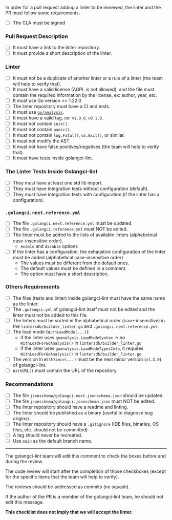In order for a pull request adding a linter to be reviewed, the linter and the PR must follow some requirements.

- [ ] The CLA must be signed

### Pull Request Description

- [ ] It must have a link to the linter repository.
- [ ] It must provide a short description of the linter.

### Linter

- [ ] It must not be a duplicate of another linter or a rule of a linter (the team will help to verify that).
- [ ] It must have a valid license (AGPL is not allowed), and the file must contain the required information by the license, ex: author, year, etc.
- [ ] It must use Go version <= 1.22.0
- [ ] The linter repository must have a CI and tests.
- [ ] It must use [`go/analysis`](https://golangci-lint.run/contributing/new-linters/).
- [ ] It must have a valid tag, ex: `v1.0.0`, `v0.1.0`.
- [ ] It must not contain `init()`.
- [ ] It must not contain `panic()`.
- [ ] It must not contain `log.Fatal()`, `os.Exit()`, or similar.
- [ ] It must not modify the AST.
- [ ] It must not have false positives/negatives (the team will help to verify that).
- [ ] It must have tests inside golangci-lint.

### The Linter Tests Inside Golangci-lint

- [ ] They must have at least one std lib import.
- [ ] They must have integration tests without configuration (default).
- [ ] They must have integration tests with configuration (if the linter has a configuration).

### `.golangci.next.reference.yml`

- [ ] The file `.golangci.next.reference.yml` must be updated.
- [ ] The file `.golangci.reference.yml` must NOT be edited.
- [ ] The linter must be added to the lists of available linters (alphabetical case-insensitive order).
    - `enable` and `disable` options
- [ ] If the linter has a configuration, the exhaustive configuration of the linter must be added (alphabetical case-insensitive order)
    - The values must be different from the default ones.
    - The default values must be defined in a comment.
    - The option must have a short description.

### Others Requirements

- [ ] The files (tests and linter) inside golangci-lint must have the same name as the linter.
- [ ] The `.golangci.yml` of golangci-lint itself must not be edited and the linter must not be added to this file.
- [ ] The linters must be sorted in the alphabetical order (case-insensitive) in the `lintersdb/builder_linter.go` and `.golangci.next.reference.yml`.
- [ ] The load mode (`WithLoadMode(...)`):
    - if the linter uses `goanalysis.LoadModeSyntax` -> no `WithLoadForGoAnalysis()` in `lintersdb/builder_linter.go`
    - if the linter uses `goanalysis.LoadModeTypesInfo`, it requires `WithLoadForGoAnalysis()` in `lintersdb/builder_linter.go`
- [ ] The version in `WithSince(...)` must be the next minor version (`v1.X.0`) of golangci-lint.
- [ ] `WithURL()` must contain the URL of the repository.

### Recommendations

- [ ] The file `jsonschema/golangci.next.jsonschema.json` should be updated.
- [ ] The file `jsonschema/golangci.jsonschema.json` must NOT be edited.
- [ ] The linter repository should have a readme and linting.
- [ ] The linter should be published as a binary (useful to diagnose bug origins).
- [ ] The linter repository should have a `.gitignore` (IDE files, binaries, OS files, etc. should not be committed)
- [ ] A tag should never be recreated.
- [ ] Use `main` as the default branch name.

---

The golangci-lint team will edit this comment to check the boxes before and during the review.

The code review will start after the completion of those checkboxes (except for the specific items that the team will help to verify).

The reviews should be addressed as commits (no squash).

If the author of the PR is a member of the golangci-lint team, he should not edit this message.

**This checklist does not imply that we will accept the linter.**
